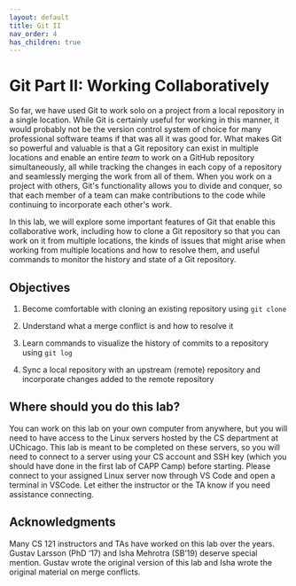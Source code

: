 ```yaml
---
layout: default
title: Git II
nav_order: 4
has_children: true
---
```


# Git Part II: Working Collaboratively

So far, we have used Git to work solo on a project from a local repository in a single location. While Git is certainly useful for working in this manner, it would probably not be the version control system of choice for many professional software teams if that was all it was good for. What makes Git so powerful and valuable is that a Git repository can exist in multiple locations and enable an entire _team_ to work on a GitHub repository simultaneously, all while tracking the changes in each copy of a repository and seamlessly merging the work from all of them. When you work on a project with others, Git's functionality allows you to divide and conquer, so that each member of a team can make contributions to the code while continuing to incorporate each other's work.

In this lab, we will explore some important features of Git that enable this collaborative work, including how to clone a Git repository so that you can work on it from multiple locations, the kinds of issues that might arise when working from multiple locations and how to resolve them, and useful commands to monitor the history and state of a Git repository.

## Objectives

1. Become comfortable with cloning an existing repository using `git clone`

2. Understand what a merge conflict is and how to resolve it

3. Learn commands to visualize the history of commits to a repository using `git log`

4. Sync a local repository with an upstream (remote) repository and incorporate changes added to the remote repository

## Where should you do this lab?

You can work on this lab on your own computer from anywhere, but you will need to have access to the Linux servers hosted by the CS department at UChicago. This lab is meant to be completed on these servers, so you will need to connect to a server using your CS account and SSH key (which you should have done in the first lab of CAPP Camp) before starting. Please connect to your assigned Linux server now through VS Code and open a terminal in VSCode. Let either the instructor or the TA know if you need assistance connecting.

## Acknowledgments

Many CS 121 instructors and TAs have worked on this lab over the years. Gustav Larsson (PhD ‘17) and Isha Mehrotra (SB’19) deserve special mention. Gustav wrote the original version of this lab and Isha wrote the original material on merge conflicts.

